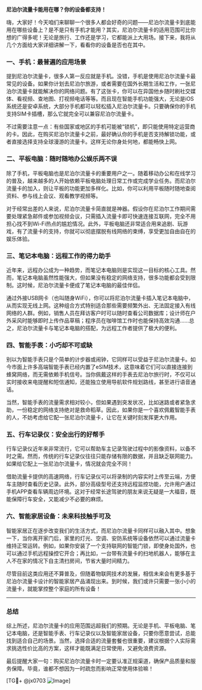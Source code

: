 **尼泊尔流量卡能用在哪？你的设备都支持！**

嗨，大家好！今天咱们来聊聊一个很多人都会好奇的问题——尼泊尔流量卡到底能用在哪些设备上？是不是只有手机才能用？其实，尼泊尔流量卡的适用范围可比你想的广得多呢！无论是旅行、工作还是学习，它都能派上大用场。接下来，我将从几个方面给大家详细讲解一下，看看你的设备是否也在其中。

### 一、手机：最普遍的应用场景

提到尼泊尔流量卡，很多人第一反应就是手机。没错，手机是使用尼泊尔流量卡最常见的设备。如果你计划去尼泊尔旅游，或者需要在国外长期生活和工作，一张尼泊尔流量卡就能解决你的网络问题。有了这张卡，你可以在异国他乡随时刷社交媒体、看视频、查地图、打视频电话等等。而且现在智能手机功能强大，无论是iOS系统还是安卓系统，大部分手机都可以轻松插入尼泊尔流量卡。只要确保你的手机支持SIM卡插槽，那么它就完全可以兼容尼泊尔流量卡。

不过需要注意一点：有些国家或地区的手机可能被“锁机”，即只能使用特定运营商的卡。因此，在购买尼泊尔流量卡之前，最好确认你的手机是否支持解锁功能，或者直接选择支持全球漫游的流量卡。这样无论你身处何地，都能畅快上网。

### 二、平板电脑：随时随地办公娱乐两不误

除了手机，平板电脑也是尼泊尔流量卡的重要用户之一。随着移动办公和在线学习的普及，越来越多的人开始依赖平板电脑处理日常工作或完成学业任务。而尼泊尔流量卡的加入，则让平板的功能更加多样化。比如，你可以利用平板随时随地查阅资料、参与线上会议、观看教学视频等。

对于经常出差的人来说，尼泊尔流量卡简直就是神器。假设你在尼泊尔工作期间需要处理紧急邮件或参加视频会议，只需插入流量卡即可快速连接互联网，完全不用担心找不到Wi-Fi热点的尴尬情况。此外，平板电脑还非常适合用来追剧、玩游戏，有了流量卡的支持，你就可以彻底摆脱有线网络的束缚，享受更加自由自在的娱乐体验。

### 三、笔记本电脑：远程工作的得力助手

近年来，远程办公成为一种趋势，而笔记本电脑则是实现这一目标的核心工具。然而，笔记本电脑虽然性能强大，但如果没有稳定的网络支持，很多功能都会受到限制。这时候，尼泊尔流量卡便成了笔记本电脑的最佳伴侣。

通过外接USB网卡（也叫随身WiFi），你可以将尼泊尔流量卡插入笔记本电脑中，从而实现无线上网。这种组合方式特别适合那些需要频繁外出、无法固定接入有线网络的人群。例如，销售人员在拜访客户时可以随时查看公司数据库；设计师在户外采风时能够即时上传作品草稿；程序员在咖啡馆工作时也能保持高效沟通……总之，尼泊尔流量卡与笔记本电脑的搭配，为远程工作者提供了极大的便利。

### 四、智能手表：小巧却不可或缺

别以为智能手表只是个简单的计步器或闹钟，它同样可以受益于尼泊尔流量卡。如今市面上许多高端智能手表已经内置了eSIM技术，这意味着它们可以直接连接到蜂窝网络，而无需依赖手机信号。当你佩戴这样的手表去尼泊尔旅行时，不仅可以实时接收来电提醒和短信通知，还能独立使用导航软件规划路线，甚至进行语音通话。

当然，智能手表的流量需求相对较小，但如果遇到突发状况，比如迷路或者紧急求助，一份稳定的网络支持绝对是救命稻草。因此，如果你是一个喜欢佩戴智能手表的人，不妨考虑给它配一张尼泊尔流量卡，让它在关键时刻发挥更大作用。

### 五、行车记录仪：安全出行的好帮手

行车记录仪近年来非常流行，它可以帮助车主记录驾驶过程中的影像资料，以备不时之需。然而，传统的行车记录仪往往只能存储有限的数据，并且缺乏联网能力。如果给它配上一张尼泊尔流量卡，情况就会完全不同！

借助流量卡提供的高速网络，行车记录仪可以将录制的内容实时上传至云端，方便车主随时查看历史记录。此外，部分高级型号还支持远程监控功能，允许用户通过手机APP查看车辆周边环境。这对于经常长途驾驶的朋友来说无疑是一大福音，既能保障行车安全，又能减少不必要的麻烦。

### 六、智能家居设备：未来科技触手可及

智能家居正在逐步改变我们的生活方式，而尼泊尔流量卡同样可以融入其中。想象一下，当你离开家门后，家里的灯光、空调、安防系统等设备依然可以通过流量卡维持正常运转。例如，如果你安装了一个支持联网的智能门锁，即使身处国外，也可以通过手机远程操控它开合；再比如，一台带有流量卡的扫地机器人，能够在主人不在家的情况下自主清扫房间，节省大量时间精力。

尽管目前这类应用还不算普及，但随着物联网技术的发展，相信未来会有更多基于尼泊尔流量卡设计的智能家居产品涌现出来。到时候，我们或许只需要一张小小的流量卡，就能掌控整个家庭的所有设备！

---

### 总结

综上所述，尼泊尔流量卡的应用范围远超我们的预期。无论是手机、平板电脑、笔记本电脑，还是智能手表、行车记录仪以及智能家居设备，只要你愿意尝试，总能找到适合自己的场景。当然，选择合适的流量套餐也很重要，建议根据个人实际需求挑选性价比高的方案，这样才能既满足日常使用，又避免浪费资源。

最后提醒大家一句：购买尼泊尔流量卡时一定要认准正规渠道，确保产品质量和服务保障。毕竟，谁都不想因为一时疏忽而影响正常使用体验嘛！

[TG💪+ @jx0703 ![Image](https://github.com/user-attachments/assets/dbca1d08-cadb-493c-b0ec-ad6f7a83f270)]